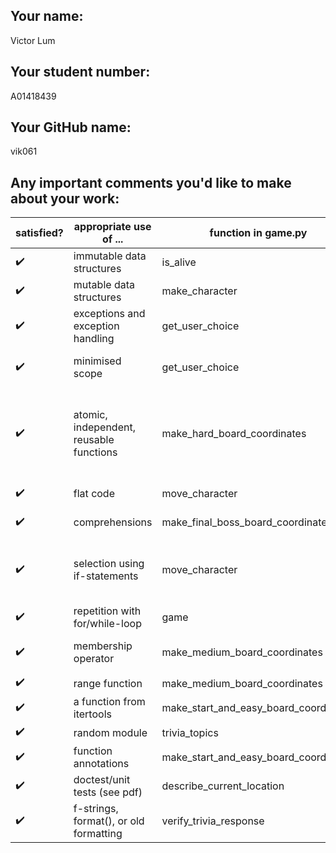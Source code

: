 ## Your name:
Victor Lum

## Your student number:
A01418439

## Your GitHub name:
vik061

## Any important comments you'd like to make about your work:


| satisfied? | appropriate use of ...                  | function in game.py                   | line no. | comments                                                                     |
|------------|-----------------------------------------|---------------------------------------|----------|------------------------------------------------------------------------------|
| ✔️         | immutable data structures               | is_alive                              | 667      | Boolean                                                                      |
| ✔️         | mutable data structures                 | make_character                        | 198      | dictionary                                                                   |
| ✔️         | exceptions and exception handling       | get_user_choice                       | 243      | except ValueError                                                            |
| ✔️         | minimised scope                         | get_user_choice                       | 233      | directions_dict stays in local scope                                         |
| ✔️         | atomic, independent, reusable functions | make_hard_board_coordinates           | 88       | this function is reused in make_board function to make a complete game board |
| ✔️         | flat code                               | move_character                        | 287      | no nested if-statements                                                      |
| ✔️         | comprehensions                          | make_final_boss_board_coordinate      | 150      | dictionary comprehension                                                     |
| ✔️         | selection using if-statements           | move_character                        | 299      | go through each of the four directions using if-statements                   |
| ✔️         | repetition with for/while-loop          | game                                  | 712      | while loop                                                                   |
| ✔️         | membership operator                     | make_medium_board_coordinates         | 77       | for row_coordinate in range(rows)                                            |
| ✔️         | range function                          | make_medium_board_coordinates         | 77       | range(rows)                                                                  |
| ✔️         | a function from itertools               | make_start_and_easy_board_coordinates | 58       | itertools.chain                                                              |
| ✔️         | random module                           | trivia_topics                         | 317      | random.choice                                                                |
| ✔️         | function annotations                    | make_start_and_easy_board_coordinates | 32       | specify data types                                                           |
| ✔️         | doctest/unit tests (see pdf)            | describe_current_location             | 211      | doctest                                                                      |
| ✔️         | f-strings, format(), or old formatting  | verify_trivia_response                | 614      | f-string                                                                     |